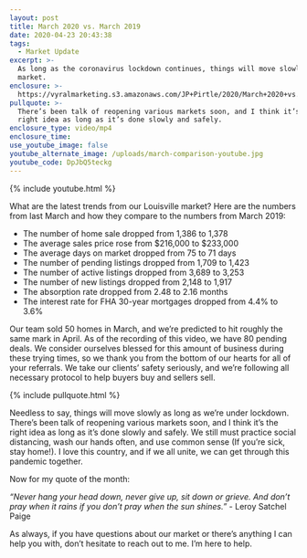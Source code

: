 ```yaml
---
layout: post
title: March 2020 vs. March 2019
date: 2020-04-23 20:43:38
tags:
  - Market Update
excerpt: >-
  As long as the coronavirus lockdown continues, things will move slowly in our
  market.
enclosure: >-
  https://vyralmarketing.s3.amazonaws.com/JP+Pirtle/2020/March+2020+vs.+March+2019.mp4
pullquote: >-
  There’s been talk of reopening various markets soon, and I think it’s the
  right idea as long as it’s done slowly and safely.
enclosure_type: video/mp4
enclosure_time:
use_youtube_image: false
youtube_alternate_image: /uploads/march-comparison-youtube.jpg
youtube_code: DpJbQ5teckg
---
```


{% include youtube.html %}

What are the latest trends from our Louisville market? Here are the numbers from last March and how they compare to the numbers from March 2019:

* The number of home sale dropped from 1,386 to 1,378
* The average sales price rose from $216,000 to $233,000
* The average days on market dropped from 75 to 71 days
* The number of pending listings dropped from 1,709 to 1,423
* The number of active listings dropped from 3,689 to 3,253
* The number of new listings dropped from 2,148 to 1,917
* The absorption rate dropped from 2.48 to 2.16 months
* The interest rate for FHA 30-year mortgages dropped from 4.4% to 3.6%

Our team sold 50 homes in March, and we’re predicted to hit roughly the same mark in April. As of the recording of this video, we have 80 pending deals. We consider ourselves blessed for this amount of business during these trying times, so we thank you from the bottom of our hearts for all of your referrals. We take our clients’ safety seriously, and we’re following all necessary protocol to help buyers buy and sellers sell.

{% include pullquote.html %}

Needless to say, things will move slowly as long as we’re under lockdown. There’s been talk of reopening various markets soon, and I think it’s the right idea as long as it’s done slowly and safely. We still must practice social distancing, wash our hands often, and use common sense (If you’re sick, stay home\!). I love this country, and if we all unite, we can get through this pandemic together.&nbsp;

Now for my quote of the month:

*“Never hang your head down, never give up, sit down or grieve. And don’t pray when it rains if you don’t pray when the sun shines.”* - Leroy Satchel Paige

As always, if you have questions about our market or there’s anything I can help you with, don’t hesitate to reach out to me. I’m here to help.